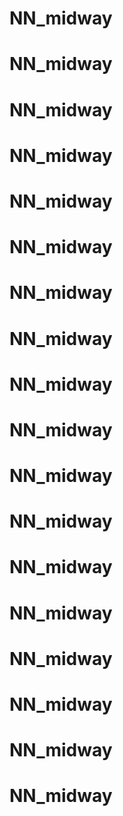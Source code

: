# NN_midway
# NN_midway
# NN_midway
# NN_midway
# NN_midway
# NN_midway
# NN_midway
# NN_midway
# NN_midway
# NN_midway
# NN_midway
# NN_midway
# NN_midway
# NN_midway
# NN_midway
# NN_midway
# NN_midway
# NN_midway
